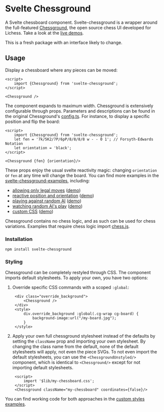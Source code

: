# Svelte Chessground

A Svelte chessboard component.
Svelte-chessground is a wrapper around the full-featured [Chessground](https://github.com/lichess-org/chessground), the open source chess UI developed for Lichess.
Take a look at the [live demos](https://gtim.github.io/svelte-chessground-examples/watch-ai).

This is a fresh package with an interface likely to change.

## Usage

Display a chessboard where any pieces can be moved:

    <script>
        import {Chessground} from 'svelte-chessground';
    </script>    

    <Chessground />
    
The component expands to maximum width.
Chessground is extensively configurable through props. Parameters and descriptions can be found in the original Chessground's [config.ts](https://github.com/lichess-org/chessground/blob/master/src/config.ts). For instance, to display a specific position and flip the board:

    <script>
        import {Chessground} from 'svelte-chessground';
        let fen = '7k/5K2/7P/6pP/8/8/8/8 w - - 0 1'; // Forsyth-Edwards Notation
        let orientation = 'black';
    </script>    

    <Chessground {fen} {orientation}/>
    
These props enjoy the usual svelte reactivity magic: changing `orientation` or `fen` at any time will change the board.
You can find more examples in the [svelte-chessground-examples](https://github.com/gtim/svelte-chessground-examples/), including:
* [allowing only legal moves](https://github.com/gtim/svelte-chessground-examples/blob/main/src/routes/legal/%2Bpage.svelte) ([demo](https://gtim.github.io/svelte-chessground-examples/legal))
* [reactive position and orientation](https://github.com/gtim/svelte-chessground-examples/blob/main/src/routes/reactive/%2Bpage.svelte) ([demo](https://gtim.github.io/svelte-chessground-examples/reactive))
* [playing against random AI](https://github.com/gtim/svelte-chessground-examples/blob/main/src/routes/vs-ai/%2Bpage.svelte) ([demo](https://gtim.github.io/svelte-chessground-examples/vs-ai))
* [watching random AI's play](https://github.com/gtim/svelte-chessground-examples/blob/main/src/routes/watch-ai/%2Bpage.svelte) ([demo](https://gtim.github.io/svelte-chessground-examples/watch-ai))
* [custom CSS](https://github.com/gtim/svelte-chessground-examples/blob/main/src/routes/style/%2Bpage.svelte) ([demo](https://gtim.github.io/svelte-chessground-examples/style))

Chessground contains no chess logic, and as such can be used for chess variations. Examples that require chess logic import [chess.js](https://github.com/jhlywa/chess.js).

### Installation

    npm install svelte-chessground
    
### Styling

Chessground can be completely restyled through CSS. The component imports default stylesheets. To apply your own, you have two options:

1. Override specific CSS commands with a scoped `:global`:

        <div class="override_background">
            <Chessground />
        </div>
        <style>
            div.override_background :global(.cg-wrap cg-board) {
                background-image:url("/my-board.jpg");
            }
        </style>

2. Apply your own full chessground stylesheet instead of the defaults by setting the `className` prop and importing your own stylesheet. By changing the class name from the default, none of the default stylesheets will apply, not even the piece SVGs. To not even import the default stylesheets, you can use the `<ChessgroundUnstyled/>` component, which is identical to `<Chessground/>` except for not importing default stylesheets.

        <script>
            import '$lib/my-chessboard.css';
        </script>
        <Chessground className="my-chessboard" coordinates={false}/>

You can find working code for both approaches in the [custom styles examples](https://github.com/gtim/svelte-chessground-examples/blob/main/src/routes/style/%2Bpage.svelte).
